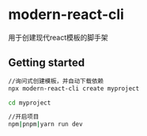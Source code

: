 # modern-react-cli
用于创建现代react模板的脚手架
## Getting started
```bash
//询问式创建模板，并自动下载依赖
npx modern-react-cli create myproject

cd myproject

//开启项目
npm|pnpm|yarn run dev
```
